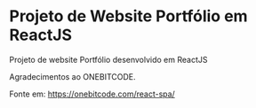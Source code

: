 # Projeto de Website Portfólio em ReactJS

Projeto de website Portfólio desenvolvido em ReactJS

Agradecimentos ao ONEBITCODE.

Fonte em: https://onebitcode.com/react-spa/
